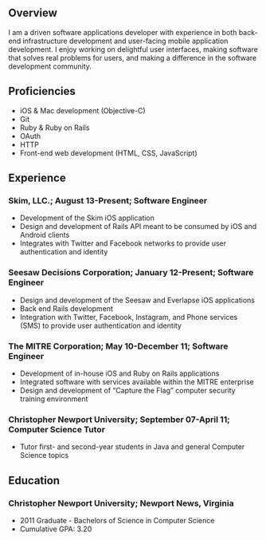 ## Overview

I am a driven software applications developer with experience in both back-end infrastructure development and user-facing mobile application development. I enjoy working on delightful user interfaces, making software that solves real problems for users, and making a difference in the software development community.

## Proficiencies

<ul id="skills">
	<li>iOS & Mac development (Objective-C)</li>
	<li>Git</li>
	<li>Ruby & Ruby on Rails</li>
	<li>OAuth</li>
	<li>HTTP</li>
	<li>Front-end web development (HTML, CSS, JavaScript)</li>
</ul>

## Experience

### Skim, LLC.; August 13-Present; Software Engineer

- Development of the Skim iOS application
- Design and development of Rails API meant to be consumed by iOS and Android clients
- Integrates with Twitter and Facebook networks to provide user authentication and identity

### Seesaw Decisions Corporation; January 12-Present; Software Engineer

- Design and development of the Seesaw and Everlapse iOS applications
- Back end Rails development
- Integration with Twitter, Facebook, Instagram, and Phone services (SMS) to provide user authentication and identity

### The MITRE Corporation; May 10-December 11; Software Engineer

- Development of in-house iOS and Ruby on Rails applications
- Integrated software with services available within the MITRE enterprise
- Design and development of “Capture the Flag” computer security training environment

### Christopher Newport University; September 07-April 11; Computer Science Tutor
- Tutor first- and second-year students in Java and general Computer Science topics

## Education

### Christopher Newport University; Newport News, Virginia

- 2011 Graduate - Bachelors of Science in Computer Science
- Cumulative GPA: 3.20

